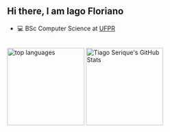 <h2> Hi there, I am Iago Floriano</h2>

<div>
	<ul>
		<li>💻 BSc Computer Science at <a href="https://www.ufpr.br/portalufpr/">UFPR</a></li>
	</ul>
</div>
<br>


<div class"d-flex">
	<img height="180em" src="https://github-readme-stats.vercel.app/api/top-langs/?layout=compact&theme=tokyonight&username=IagoFloriano&langs_count=10&hide=makefile&exclude_repo=vim-mods" alt="top languages">
	<img height="180em" src="https://github-readme-stats.vercel.app/api?username=IagoFloriano&count_private=true&show_icons=true&theme=tokyonight&include_all_commits=true" alt="Tiago Serique's GitHub Stats">
</div> 
<br>
